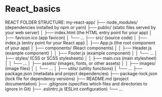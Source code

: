 # React_basics

REACT FOLDER STRUCTURE:
my-react-app/
  ├── node_modules/         (dependencies installed by npm or yarn)
  ├── public/               (static files served by your web server)
  │   ├── index.html        (the HTML entry point for your app)
  │   ├── favicon.ico       (app favicon)
  │   └── ...
  ├── src/                  (source code)
  │   ├── index.js          (entry point for your React app)
  │   ├── App.js            (the root component of your app)
  │   ├── components/       (React components)
  │   │   ├── Header.js     (example component)
  │   │   ├── Footer.js     (example component)
  │   │   └── ...
  │   ├── styles/           (CSS or SCSS stylesheets)
  │   │   ├── main.css      (main stylesheet)
  │   │   └── ...
  │   ├── assets/           (images, fonts, or other assets)
  │   │   ├── images/       (image files)
  │   │   └── ...
  │   ├── utils/            (utility functions)
  │   └── ...
  ├── package.json          (metadata and project dependencies)
  ├── package-lock.json     (lock file for dependency versions)
  ├── README.md             (project documentation)
  ├── .gitignore            (specifies which files and directories to ignore in Git)
  ├── .eslintrc.js          (ESLint configuration)
  └── ...
